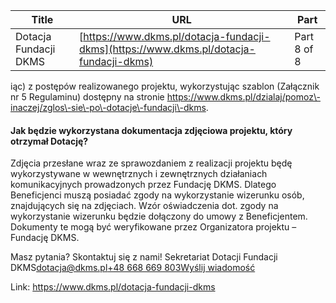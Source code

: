 | **Title**       | **URL**           | **Part**              |
|-----------------|-------------------|-----------------------|
| Dotacja Fundacji DKMS         | [https://www.dkms.pl/dotacja-fundacji-dkms](https://www.dkms.pl/dotacja-fundacji-dkms)    | Part 8 of 8          |

iąc) z postępów realizowanego projektu, wykorzystując szablon (Załącznik nr 5 Regulaminu) dostępny na stronie https://www.dkms.pl/dzialaj/pomoz\-inaczej/zglos\-sie\-po\-dotacje\-fundacji\-dkms.

#### Jak będzie wykorzystana dokumentacja zdjęciowa projektu, który otrzymał Dotację?

Zdjęcia przesłane wraz ze sprawozdaniem z realizacji projektu będę wykorzystywane w wewnętrznych i zewnętrznych działaniach komunikacyjnych prowadzonych przez Fundację DKMS. Dlatego Beneficjenci muszą posiadać zgody na wykorzystanie wizerunku osób, znajdujących się na zdjęciach. Wzór oświadczenia dot. zgody na wykorzystanie wizerunku będzie dołączony do umowy z Beneficjentem. Dokumenty te mogą być weryfikowane przez Organizatora projektu – Fundację DKMS.


Masz pytania? Skontaktuj się z nami! Sekretariat Dotacji Fundacji DKMS[dotacja@dkms.pl](mailto:dotacja@dkms.pl " Sekretariat Dotacji Fundacji DKMS")[\+48 668 669 803](tel:+48%20668%20669%20803 " Sekretariat Dotacji Fundacji DKMS")[Wyślij wiadomość](mailto:dotacja@dkms.pl)

Link: https://www.dkms.pl/dotacja-fundacji-dkms

